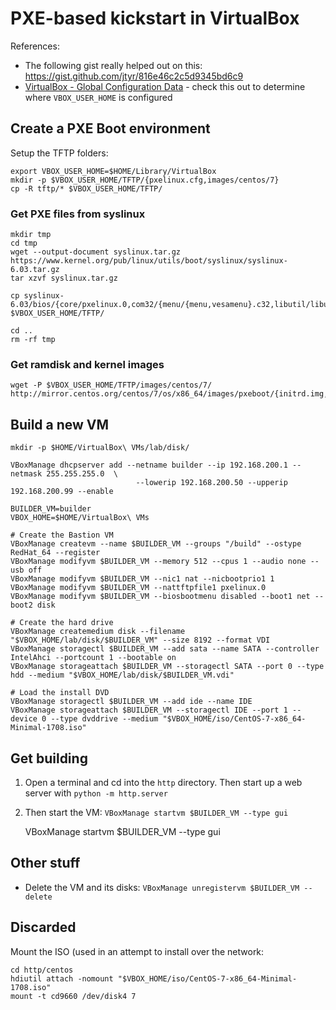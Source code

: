 # PXE-based kickstart in VirtualBox

References:

* The following gist really helped out on this: https://gist.github.com/jtyr/816e46c2c5d9345bd6c9
* [VirtualBox - Global Configuration Data](https://www.virtualbox.org/manual/ch10.html#idp47569015460640) - check this out to determine where `VBOX_USER_HOME` is configured

## Create a PXE Boot environment

Setup the TFTP folders:

````
export VBOX_USER_HOME=$HOME/Library/VirtualBox
mkdir -p $VBOX_USER_HOME/TFTP/{pxelinux.cfg,images/centos/7}
cp -R tftp/* $VBOX_USER_HOME/TFTP/
````

### Get PXE files from syslinux

````
mkdir tmp
cd tmp
wget --output-document syslinux.tar.gz https://www.kernel.org/pub/linux/utils/boot/syslinux/syslinux-6.03.tar.gz
tar xzvf syslinux.tar.gz 

cp syslinux-6.03/bios/{core/pxelinux.0,com32/{menu/{menu,vesamenu}.c32,libutil/libutil.c32,elflink/ldlinux/ldlinux.c32,chain/chain.c32,lib/libcom32.c32}} $VBOX_USER_HOME/TFTP/

cd ..
rm -rf tmp
````

### Get ramdisk and kernel images

````
wget -P $VBOX_USER_HOME/TFTP/images/centos/7/ http://mirror.centos.org/centos/7/os/x86_64/images/pxeboot/{initrd.img,vmlinuz}
````

## Build a new VM

````
mkdir -p $HOME/VirtualBox\ VMs/lab/disk/

VBoxManage dhcpserver add --netname builder --ip 192.168.200.1 --netmask 255.255.255.0  \
                            --lowerip 192.168.200.50 --upperip 192.168.200.99 --enable

BUILDER_VM=builder
VBOX_HOME=$HOME/VirtualBox\ VMs

# Create the Bastion VM
VBoxManage createvm --name $BUILDER_VM --groups "/build" --ostype RedHat_64 --register
VBoxManage modifyvm $BUILDER_VM --memory 512 --cpus 1 --audio none --usb off 
VBoxManage modifyvm $BUILDER_VM --nic1 nat --nicbootprio1 1
VBoxManage modifyvm $BUILDER_VM --nattftpfile1 pxelinux.0
VBoxManage modifyvm $BUILDER_VM --biosbootmenu disabled --boot1 net --boot2 disk

# Create the hard drive
VBoxManage createmedium disk --filename "$VBOX_HOME/lab/disk/$BUILDER_VM" --size 8192 --format VDI 
VBoxManage storagectl $BUILDER_VM --add sata --name SATA --controller IntelAhci --portcount 1 --bootable on
VBoxManage storageattach $BUILDER_VM --storagectl SATA --port 0 --type hdd --medium "$VBOX_HOME/lab/disk/$BUILDER_VM.vdi"

# Load the install DVD
VBoxManage storagectl $BUILDER_VM --add ide --name IDE
VBoxManage storageattach $BUILDER_VM --storagectl IDE --port 1 --device 0 --type dvddrive --medium "$VBOX_HOME/iso/CentOS-7-x86_64-Minimal-1708.iso"
````
 ## Get building



 1. Open a terminal and cd into the `http` directory. Then start up a web server with `python -m http.server`
 1. Then start the VM: `VBoxManage startvm $BUILDER_VM --type gui`

    VBoxManage startvm $BUILDER_VM --type gui

## Other stuff

* Delete the VM and its disks: `VBoxManage unregistervm $BUILDER_VM --delete`

## Discarded


Mount the ISO (used in an attempt to install over the network: 
 
````
cd http/centos
hdiutil attach -nomount "$VBOX_HOME/iso/CentOS-7-x86_64-Minimal-1708.iso"
mount -t cd9660 /dev/disk4 7
````
